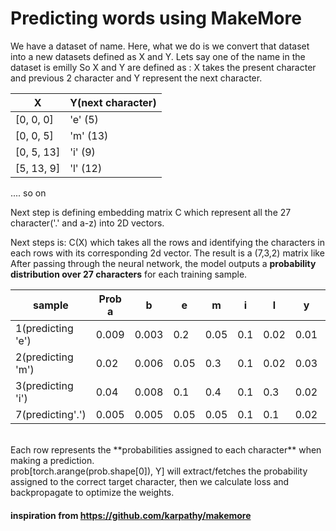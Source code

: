 ﻿# Predicting words using MakeMore


We have a dataset of name. Here, what we do is we convert that dataset into a new datasets defined as X and Y. Lets say one of the name in the dataset is emilly
So X and Y are defined as :
X takes the present character and previous 2 character and Y represent the next character.

| X          | Y(next character)   |
| ---------- | ------------------- |
| [0, 0, 0]  | 'e' (5)             |
| [0, 0, 5]  | 'm' (13)            |
| [0, 5, 13] | 'i' (9)             |
| [5, 13, 9] | 'l' (12)            |
.... so on


Next step is defining embedding matrix C which represent all the 27 character('.' and a-z) into 2D vectors.

Next steps is: C(X) which takes all the rows and identifying the characters in each rows with its corresponding 2d vector. The result is a (7,3,2) matrix like 
After passing through the neural network, the model outputs a **probability distribution over 27 characters** for each training sample. 

| sample            | Prob a | b     | e    | m    | i   | l    | y    | .    |
| ----------------- | ------ | ----- | ---- | ---- | --- | ---- | ---- | ---- |
| 1(predicting 'e') | 0.009  | 0.003 | 0.2  | 0.05 | 0.1 | 0.02 | 0.01 | 0.01 |
| 2(predicting 'm') | 0.02   | 0.006 | 0.05 | 0.3  | 0.1 | 0.02 | 0.03 | 0.02 |
| 3(predicting 'i') | 0.04   | 0.008 | 0.1  | 0.4  | 0.1 | 0.3  | 0.02 | 0.03 |
| 7(predicting'.')  | 0.005  | 0.005 | 0.05 | 0.05 | 0.1 | 0.1  | 0.02 | 0.7  |</br>
</br>
Each row represents the **probabilities assigned to each character** when making a prediction.</br>
prob[torch.arange(prob.shape[0]), Y] will extract/fetches the probability assigned to the correct target character, then we calculate loss and backpropagate to optimize the weights.

#### inspiration from https://github.com/karpathy/makemore 
